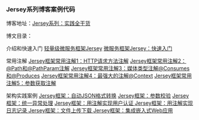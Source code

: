 ### Jersey系列博客案例代码
博客地址：[Jersey系列：实践全干货](https://blog.csdn.net/majianxiong_lzu/article/details/89436543)

博文目录：

介绍和快速入门
[轻量级微服务框架Jersey](https://blog.csdn.net/majianxiong_lzu/article/details/89412597)
[微服务框架Jersey：快速入门](https://blog.csdn.net/majianxiong_lzu/article/details/89422979)

常用注解
[Jersey框架常用注解1：HTTP请求方法注解](https://blog.csdn.net/majianxiong_lzu/article/details/89424496)
[ Jersey框架常用注解2：@Path和@PathParam注解](https://blog.csdn.net/majianxiong_lzu/article/details/89429704)
[Jersey框架常用注解3：媒体类型注解@Consumes和@Produces](https://blog.csdn.net/majianxiong_lzu/article/details/89431058)
[Jersey框架常用注解4：最强大的注解@Context](https://blog.csdn.net/majianxiong_lzu/article/details/89432099)
[Jersey框架常用注解5：参数获取注解](https://blog.csdn.net/majianxiong_lzu/article/details/89432873)

架构实践案例
[Jersey框架：自动JSON格式转换](https://blog.csdn.net/majianxiong_lzu/article/details/89433749)
[Jersey框架：参数校验](https://blog.csdn.net/majianxiong_lzu/article/details/89435186)
[Jersey框架：统一异常处理](https://blog.csdn.net/majianxiong_lzu/article/details/89436345)
[Jersey框架：用注解实现用户认证 ](https://blog.csdn.net/majianxiong_lzu/article/details/89487761)
[Jersey框架：用注解实现日志记录 ](https://blog.csdn.net/majianxiong_lzu/article/details/89488701)
[Jersey框架：文件上传下载 ](https://blog.csdn.net/majianxiong_lzu/article/details/89485496)
[Jersey框架：集成嵌入式Web应用](https://blog.csdn.net/majianxiong_lzu/article/details/89632450)
